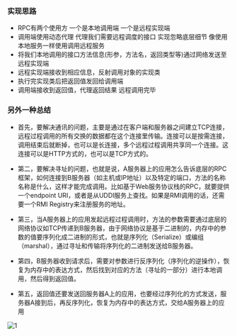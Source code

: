 ### 实现思路
- RPC有两个使用方 一个是本地调用端 一个是远程实现端
- 调用端使用动态代理 代理我们需要远程调度的接口 实现忽略底层细节 像使用本地服务一样使用调用远程服务
- 将我们本地调用的接口方法信息(形参，方法名，返回类型等)通过网络发送至远程实现端
- 远程实现端接收到相应信息，反射调用对象的实现类
- 执行完实现类后把返回值发回给调用端
- 调用端接收到返回值，代理返回结果 远程调用完毕

### 另外一种总结

- 首先，要解决通讯的问题，主要是通过在客户端和服务器之间建立TCP连接，远程过程调用的所有交换的数据都在这个连接里传输。连接可以是按需连接，调用结束后就断掉，也可以是长连接，多个远程过程调用共享同一个连接。这连接可以是HTTP方式的，也可以是TCP方式的。

- 第二，要解决寻址的问题，也就是说，A服务器上的应用怎么告诉底层的RPC框架，如何连接到B服务器（如主机或IP地址）以及特定的端口，方法的名称名称是什么，这样才能完成调用。比如基于Web服务协议栈的RPC，就要提供一个endpoint URI，或者是从UDDI服务上查找。如果是RMI调用的话，还需要一个RMI Registry来注册服务的地址。

- 第三，当A服务器上的应用发起远程过程调用时，方法的参数需要通过底层的网络协议如TCP传递到B服务器，由于网络协议是基于二进制的，内存中的参数的值要序列化成二进制的形式，也就是序列化（Serialize）或编组（marshal），通过寻址和传输将序列化的二进制发送给B服务器。

- 第四，B服务器收到请求后，需要对参数进行反序列化（序列化的逆操作），恢复为内存中的表达方式，然后找到对应的方法（寻址的一部分）进行本地调用，然后得到返回值。

- 第五，返回值还要发送回服务器A上的应用，也要经过序列化的方式发送，服务器A接到后，再反序列化，恢复为内存中的表达方式，交给A服务器上的应用

![1](https://txxs.github.io/pic/tofuturedistirpc/1-1.png)
